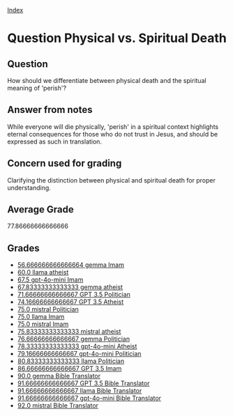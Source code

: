 
[Index](../../index.md)
# Question Physical vs. Spiritual Death
## Question
How should we differentiate between physical death and the spiritual meaning of 'perish'?

## Answer from notes
While everyone will die physically, 'perish' in a spiritual context highlights eternal consequences for those who do not trust in Jesus, and should be expressed as such in translation.

## Concern used for grading
Clarifying the distinction between physical and spiritual death for proper understanding.

## Average Grade
77.86666666666666

## Grades
 * [56.666666666666664 gemma Imam](../answers/gemma_Imam/Physical_vs._Spiritual_Death.md)
 * [60.0 llama atheist](../answers/llama_atheist/Physical_vs._Spiritual_Death.md)
 * [67.5 gpt-4o-mini Imam](../answers/gpt-4o-mini_Imam/Physical_vs._Spiritual_Death.md)
 * [67.83333333333333 gemma atheist](../answers/gemma_atheist/Physical_vs._Spiritual_Death.md)
 * [71.66666666666667 GPT 3.5 Politician](../answers/GPT_3.5_Politician/Physical_vs._Spiritual_Death.md)
 * [74.16666666666667 GPT 3.5 Atheist](../answers/GPT_3.5_Atheist/Physical_vs._Spiritual_Death.md)
 * [75.0 mistral Politician](../answers/mistral_Politician/Physical_vs._Spiritual_Death.md)
 * [75.0 llama Imam](../answers/llama_Imam/Physical_vs._Spiritual_Death.md)
 * [75.0 mistral Imam](../answers/mistral_Imam/Physical_vs._Spiritual_Death.md)
 * [75.83333333333333 mistral atheist](../answers/mistral_atheist/Physical_vs._Spiritual_Death.md)
 * [76.66666666666667 gemma Politician](../answers/gemma_Politician/Physical_vs._Spiritual_Death.md)
 * [78.33333333333333 gpt-4o-mini Atheist](../answers/gpt-4o-mini_Atheist/Physical_vs._Spiritual_Death.md)
 * [79.16666666666667 gpt-4o-mini Politician](../answers/gpt-4o-mini_Politician/Physical_vs._Spiritual_Death.md)
 * [80.83333333333333 llama Politician](../answers/llama_Politician/Physical_vs._Spiritual_Death.md)
 * [86.66666666666667 GPT 3.5 Imam](../answers/GPT_3.5_Imam/Physical_vs._Spiritual_Death.md)
 * [90.0 gemma Bible Translator](../answers/gemma_Bible_Translator/Physical_vs._Spiritual_Death.md)
 * [91.66666666666667 GPT 3.5 Bible Translator](../answers/GPT_3.5_Bible_Translator/Physical_vs._Spiritual_Death.md)
 * [91.66666666666667 llama Bible Translator](../answers/llama_Bible_Translator/Physical_vs._Spiritual_Death.md)
 * [91.66666666666667 gpt-4o-mini Bible Translator](../answers/gpt-4o-mini_Bible_Translator/Physical_vs._Spiritual_Death.md)
 * [92.0 mistral Bible Translator](../answers/mistral_Bible_Translator/Physical_vs._Spiritual_Death.md)
